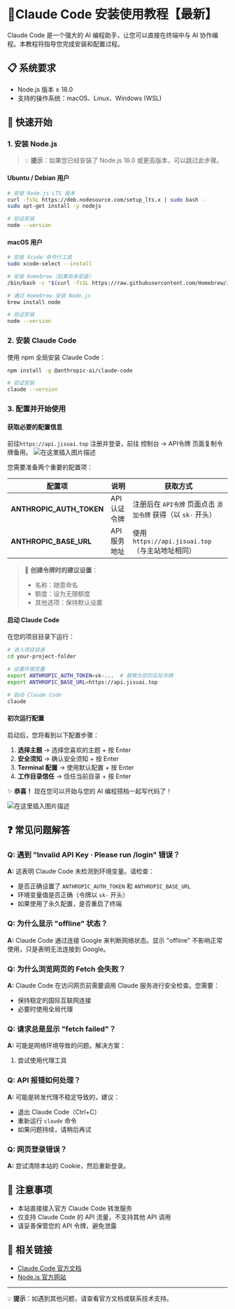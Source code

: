 # 🎉Claude Code 安装使用教程【最新】

Claude Code 是一个强大的 AI 编程助手，让您可以直接在终端中与 AI 协作编程。本教程将指导您完成安装和配置过程。
## 📋 系统要求

- Node.js 版本 ≥ 18.0
- 支持的操作系统：macOS、Linux、Windows (WSL)

## 🚀 快速开始
### 1. 安装 Node.js

> 💡 **提示**：如果您已经安装了 Node.js 18.0 或更高版本，可以跳过此步骤。

#### Ubuntu / Debian 用户

```bash
# 安装 Node.js LTS 版本
curl -fsSL https://deb.nodesource.com/setup_lts.x | sudo bash -
sudo apt-get install -y nodejs

# 验证安装
node --version
```

#### macOS 用户

```bash
# 安装 Xcode 命令行工具
sudo xcode-select --install

# 安装 Homebrew（如果尚未安装）
/bin/bash -c "$(curl -fsSL https://raw.githubusercontent.com/Homebrew/install/HEAD/install.sh)"

# 通过 Homebrew 安装 Node.js
brew install node

# 验证安装
node --version
```

### 2. 安装 Claude Code

使用 npm 全局安装 Claude Code：

```bash
npm install -g @anthropic-ai/claude-code

# 验证安装
claude --version
```

### 3. 配置并开始使用

#### 获取必要的配置信息
前往`https://api.jisuai.top` 注册并登录，前往 控制台 -> API令牌 页面复制令牌备用。
![在这里插入图片描述](https://i-blog.csdnimg.cn/direct/194152b1d42b4edb847aaad216e49657.png)

您需要准备两个重要的配置项：

| 配置项 | 说明 | 获取方式 |
|--------|------|----------|
| **ANTHROPIC_AUTH_TOKEN** | API 认证令牌 | 注册后在 `API令牌` 页面点击 `添加令牌` 获得（以 `sk-` 开头） |
| **ANTHROPIC_BASE_URL** | API 服务地址 | 使用 `https://api.jisuai.top`（与主站地址相同） |

> 📝 **创建令牌时的建议设置**：
> - 名称：随意命名
> - 额度：设为无限额度
> - 其他选项：保持默认设置

#### 启动 Claude Code

在您的项目目录下运行：

```bash
# 进入项目目录
cd your-project-folder

# 设置环境变量
export ANTHROPIC_AUTH_TOKEN=sk-...  # 替换为您的实际令牌
export ANTHROPIC_BASE_URL=https://api.jisuai.top

# 启动 Claude Code
claude
```

#### 初次运行配置

启动后，您将看到以下配置步骤：

1. **选择主题** → 选择您喜欢的主题 + 按 Enter
2. **安全须知** → 确认安全须知 + 按 Enter
3. **Terminal 配置** → 使用默认配置 + 按 Enter
4. **工作目录信任** → 信任当前目录 + 按 Enter

✨ **恭喜！** 现在您可以开始与您的 AI 编程搭档一起写代码了！

![在这里插入图片描述](https://i-blog.csdnimg.cn/direct/6b56ac6aa92b4f15a12e3f4fe03f15aa.png)

## ❓ 常见问题解答

### Q: 遇到 "Invalid API Key · Please run /login" 错误？

**A:** 这表明 Claude Code 未检测到环境变量。请检查：
- 是否正确设置了 `ANTHROPIC_AUTH_TOKEN` 和 `ANTHROPIC_BASE_URL`
- 环境变量值是否正确（令牌以 `sk-` 开头）
- 如果使用了永久配置，是否重启了终端

### Q: 为什么显示 "offline" 状态？

**A:** Claude Code 通过连接 Google 来判断网络状态。显示 "offline" 不影响正常使用，只是表明无法连接到 Google。

### Q: 为什么浏览网页的 Fetch 会失败？

**A:** Claude Code 在访问网页前需要调用 Claude 服务进行安全检查。您需要：
- 保持稳定的国际互联网连接
- 必要时使用全局代理

### Q: 请求总是显示 "fetch failed"？

**A:** 可能是网络环境导致的问题。解决方案：
1. 尝试使用代理工具


### Q: API 报错如何处理？

**A:** 可能是转发代理不稳定导致的，建议：
- 退出 Claude Code（Ctrl+C）
- 重新运行 `claude` 命令
- 如果问题持续，请稍后再试

### Q: 网页登录错误？

**A:** 尝试清除本站的 Cookie，然后重新登录。

## 📌 注意事项

- 本站直接接入官方 Claude Code 转发服务
- 仅支持 Claude Code 的 API 流量，不支持其他 API 调用
- 请妥善保管您的 API 令牌，避免泄露

## 🔗 相关链接

- [Claude Code 官方文档](https://docs.anthropic.com)
- [Node.js 官方网站](https://nodejs.org)

---

💡 **提示**：如遇到其他问题，请查看官方文档或联系技术支持。
